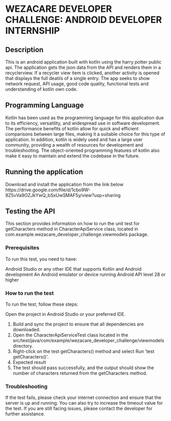 <h1>WEZACARE DEVELOPER CHALLENGE: ANDROID DEVELOPER INTERNSHIP</h1>

<h2>Description</h2>
This is an android application built with kotlin using the harry potter public api. The application gets the json data from the API and renders them in a recyclerview. If a recycler view item is clicked, another activity is opened that displays the full deatils of a single entry. The app seeks to show network request, API usage, good code quality, functional tests and understanding of kotlin own code.


<h2>Programming Language</h2>
Kotlin has been used as the programming language for this application due to its efficiency, versatility, and widespread use in software development. The performance benefits of kotlin allow for quick and efficient comparisons between large files, making it a suitable choice for this type of application. In addition, kotlin is widely used and has a large user community, providing a wealth of resources for development and troubleshooting. The object-oriented programming features of kotlin also make it easy to maintain and extend the codebase in the future.

<h2>Running the application</h2>
Download and install the application from the link below
https://drive.google.com/file/d/1cbo9W-9Z5vVa9OZJkYwQ_bSxUwSMAF5y/view?usp=sharing


<h2>Testing the API</h2>
This section provides information on how to run the unit test for getCharacters method in CharacterApiService class, located in com.example.wezacare_developer_challenge.viewmodels package.

<h3>Prerequisites</h3>
To run this test, you need to have:

Android Studio or any other IDE that supports Kotlin and Android development
An Android emulator or device running Android API level 28 or higher

<h3>How to run the test</h3>
To run the test, follow these steps:

Open the project in Android Studio or your preferred IDE.
1. Build and sync the project to ensure that all dependencies are downloaded.
2. Open the CharacterApiServiceTest class located in the src/test/java/com/example/wezacare_developer_challenge/viewmodels directory.
3. Right-click on the test getCharacters() method and select Run 'test getCharacters()'.
4. Expected result
5. The test should pass successfully, and the output should show the number of characters returned from the getCharacters method.

<h3>Troubleshooting</h3>
If the test fails, please check your internet connection and ensure that the server is up and running. You can also try to increase the timeout value for the test. If you are still facing issues, please contact the developer for further assistance.

      


